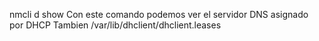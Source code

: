 nmcli d show
Con este comando podemos ver el servidor DNS asignado por DHCP
Tambien /var/lib/dhclient/dhclient.leases
